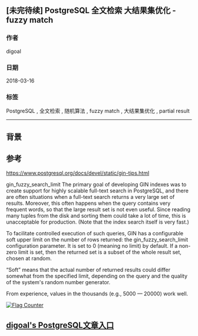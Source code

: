 ## [未完待续] PostgreSQL 全文检索 大结果集优化 - fuzzy match
                        
### 作者                  
digoal                                   
                   
### 日期                  
2018-03-16                 
                                                                     
### 标签                                                                     
PostgreSQL , 全文检索 , 随机算法 , fuzzy match , 大结果集优化 , partial result  
                                  
----              
       
## 背景            



## 参考



https://www.postgresql.org/docs/devel/static/gin-tips.html

gin_fuzzy_search_limit
The primary goal of developing GIN indexes was to create support for highly scalable full-text search in PostgreSQL, and there are often situations when a full-text search returns a very large set of results. Moreover, this often happens when the query contains very frequent words, so that the large result set is not even useful. Since reading many tuples from the disk and sorting them could take a lot of time, this is unacceptable for production. (Note that the index search itself is very fast.)

To facilitate controlled execution of such queries, GIN has a configurable soft upper limit on the number of rows returned: the gin_fuzzy_search_limit configuration parameter. It is set to 0 (meaning no limit) by default. If a non-zero limit is set, then the returned set is a subset of the whole result set, chosen at random.

“Soft” means that the actual number of returned results could differ somewhat from the specified limit, depending on the query and the quality of the system's random number generator.

From experience, values in the thousands (e.g., 5000 — 20000) work well.


  
<a rel="nofollow" href="http://info.flagcounter.com/h9V1"  ><img src="http://s03.flagcounter.com/count/h9V1/bg_FFFFFF/txt_000000/border_CCCCCC/columns_2/maxflags_12/viewers_0/labels_0/pageviews_0/flags_0/"  alt="Flag Counter"  border="0"  ></a>  
  
  
  
  
## [digoal's PostgreSQL文章入口](https://github.com/digoal/blog/blob/master/README.md "22709685feb7cab07d30f30387f0a9ae")
  
